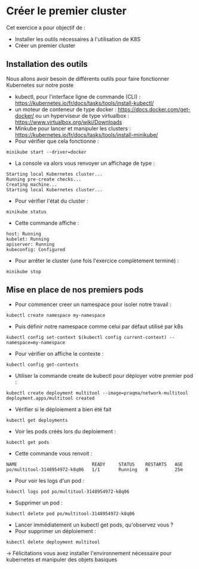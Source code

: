 # Créer le premier cluster

Cet exercice a pour objectif de : 
* Installer les outils nécessaires à l'utilisation de K8S
* Créer un premier cluster

## Installation des outils 

Nous allons avoir besoin de différents outils pour faire fonctionner Kubernetes sur notre poste

* kubectl, pour l'interface ligne de commande (CLI) : https://kubernetes.io/fr/docs/tasks/tools/install-kubectl/ 
* un moteur de conteneur de type docker : https://docs.docker.com/get-docker/ ou un hyperviseur de type virtualbox : https://www.virtualbox.org/wiki/Downloads 
* Minkube pour lancer et manipuler les clusters : https://kubernetes.io/fr/docs/tasks/tools/install-minikube/
* Pour vérifier que cela fonctionne : 
```
minikube start --driver=docker
```
* La console va alors vous renvoyer un affichage de type : 
```
Starting local Kubernetes cluster...
Running pre-create checks...
Creating machine...
Starting local Kubernetes cluster...
```
* Pour vérifier l'état du cluster :
```
minikube status
```
* Cette commande affiche :
```
host: Running
kubelet: Running
apiserver: Running
kubeconfig: Configured
```
* Pour arrêter le cluster (une fois l'exercice complètement terminé) :
```
minikube stop
```

## Mise en place de nos premiers pods 
* Pour commencer creer un namespace pour isoler notre travail :
```
kubectl create namespace my-namespace
```
* Puis définir notre namespace comme celui par défaut utilisé par k8s
```
kubectl config set-context $(kubectl config current-context) --namespace=my-namespace
```
* Pour vérifier on affiche le contexte : 
```
kubectl config get-contexts
```
* Utiliser la commande create de kubectl pour déployer votre premier pod :
```
kubectl create deployment multitool --image=praqma/network-multitool
deployment.apps/multitool created
```
* Vérifier si le déploiement a bien été fait 
```
kubectl get deployments
```
* Voir les pods créés lors du deploiement :
```
kubectl get pods
```
* Cette commande vous renvoit :
```
NAME                            READY     STATUS    RESTARTS   AGE
po/multitool-3148954972-k8q06   1/1       Running   0          25m
```
* Pour voir les logs d'un pod :
```
kubectl logs pod po/multitool-3148954972-k8q06
```
* Supprimer un pod :
```
kubectl delete pod po/multitool-3148954972-k8q06
```
* Lancer immédiatement un kubectl get pods, qu'observez vous ? 
* Pour supprimer un déploiement :
```
kubectl delete deployment multitool
```

-> Félicitations vous avez installer l'environnement nécessaire pour kubernetes et manipuler des objets basiques
